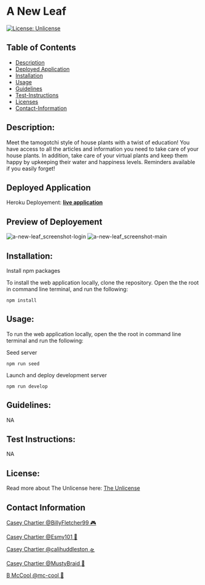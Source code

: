 # A New Leaf

[![License: Unlicense](https://img.shields.io/badge/license-Unlicense-blue.svg)](http://unlicense.org/)

## Table of Contents

- [Description](#description)
- [Deployed Application](#deployedapplication)
- [Installation](#install)
- [Usage](#usage)
- [Guidelines](#guidelines)
- [Test-Instructions](#test)
- [Licenses](#license)
- [Contact-Information](#email)

## Description:

Meet the tamogotchi style of house plants with a twist of education! You have access to all the articles and information you need to take care of your house plants. In addition, take care of your virtual plants and keep them happy by upkeeping their water and happiness levels. Reminders available if you easily forget!

## Deployed Application
Heroku Deployement: **[ live application ](https://a-newer-leaf.herokuapp.com/)**

## Preview of Deployement
![a-new-leaf_screenshot-login](https://user-images.githubusercontent.com/101916187/200141082-4f289c60-5b6e-46db-a3e2-9470e7fc0de5.png)
![a-new-leaf_screenshot-main](https://user-images.githubusercontent.com/101916187/200141083-77a047b8-2131-4e3e-bb90-bba5bee0c658.png)


## Installation:

Install npm packages

To install the web application locally, clone the repository. Open the the root in command line terminal, and run the following:

`npm install`

## Usage:

To run the web application locally, open the the root in command line terminal and run the following:

Seed server 

`npm run seed`

Launch and deploy development server 

`npm run develop`


## Guidelines:

NA


## Test Instructions:

NA


## License:

Read more about The Unlicense here:
[The Unlicense](http://unlicense.org/)


## Contact Information

[ Casey Chartier @BillyFletcher99 🎮 ](https://github.com/BillyFletcher99)

[ Casey Chartier @Esmy101 🧚 ](https://github.com/Esmy101)

[ Casey Chartier @calihuddleston 🛸 ](https://github.com/calihuddleston)

[ Casey Chartier @MustyBraid 🤖 ](https://github.com/MustyBraid)

[ B McCool @mc-cool 🐉 ](https://github.com/m-ccool)
